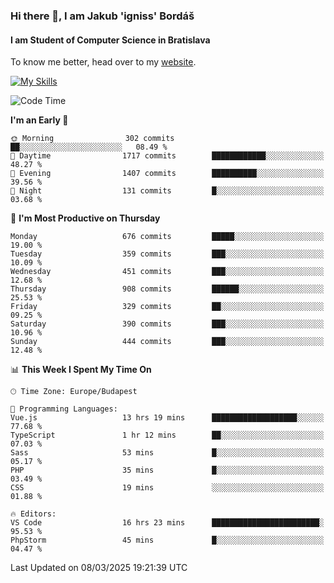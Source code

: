 ### Hi there 👋, I am Jakub 'igniss' Bordáš

#### I am Student of Computer Science in Bratislava
To know me better, head over to my [website](https://bordas.sk).

[![My Skills](https://skillicons.dev/icons?i=js,typescript,html,css,figma,svelte,vue,next,postgresql,nest,express,nodejs)](https://bordas.sk)


<!--START_SECTION:waka-->
![Code Time](http://img.shields.io/badge/Code%20Time-1%2C705%20hrs%2049%20mins-blue)

**I'm an Early 🐤** 

```text
🌞 Morning                302 commits         ██░░░░░░░░░░░░░░░░░░░░░░░   08.49 % 
🌆 Daytime                1717 commits        ████████████░░░░░░░░░░░░░   48.27 % 
🌃 Evening                1407 commits        ██████████░░░░░░░░░░░░░░░   39.56 % 
🌙 Night                  131 commits         █░░░░░░░░░░░░░░░░░░░░░░░░   03.68 % 
```
📅 **I'm Most Productive on Thursday** 

```text
Monday                   676 commits         █████░░░░░░░░░░░░░░░░░░░░   19.00 % 
Tuesday                  359 commits         ███░░░░░░░░░░░░░░░░░░░░░░   10.09 % 
Wednesday                451 commits         ███░░░░░░░░░░░░░░░░░░░░░░   12.68 % 
Thursday                 908 commits         ██████░░░░░░░░░░░░░░░░░░░   25.53 % 
Friday                   329 commits         ██░░░░░░░░░░░░░░░░░░░░░░░   09.25 % 
Saturday                 390 commits         ███░░░░░░░░░░░░░░░░░░░░░░   10.96 % 
Sunday                   444 commits         ███░░░░░░░░░░░░░░░░░░░░░░   12.48 % 
```


📊 **This Week I Spent My Time On** 

```text
🕑︎ Time Zone: Europe/Budapest

💬 Programming Languages: 
Vue.js                   13 hrs 19 mins      ███████████████████░░░░░░   77.68 % 
TypeScript               1 hr 12 mins        ██░░░░░░░░░░░░░░░░░░░░░░░   07.03 % 
Sass                     53 mins             █░░░░░░░░░░░░░░░░░░░░░░░░   05.17 % 
PHP                      35 mins             █░░░░░░░░░░░░░░░░░░░░░░░░   03.49 % 
CSS                      19 mins             ░░░░░░░░░░░░░░░░░░░░░░░░░   01.88 % 

🔥 Editors: 
VS Code                  16 hrs 23 mins      ████████████████████████░   95.53 % 
PhpStorm                 45 mins             █░░░░░░░░░░░░░░░░░░░░░░░░   04.47 % 
```


 Last Updated on 08/03/2025 19:21:39 UTC
<!--END_SECTION:waka-->
